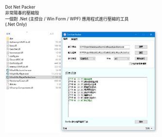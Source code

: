 Dot Net Packer  
非常陽春的壓縮殼  
一個對 .Net (主控台 / Win Form / WPF) 應用程式進行壓縮的工具  
(.Net Only)  
  
![image](https://raw.githubusercontent.com/QuiltMeow/DotNetPacker/main/Image.jpg?raw=true)